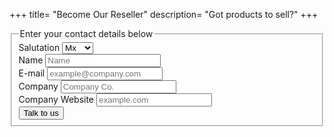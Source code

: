 +++
title= "Become Our Reseller"
description= "Got products to sell?"
+++

<fieldset>
  <legend>Enter your contact details below</legend>
  <div class="form-item">
    <label>Salutation</label>
    <select class="small">
      <option value="Mx">Mx</option>
      <option value="Miss">Miss</option>
      <option value="Mrs">Mrs</option>
      <option value="Mr">Mr</option>
    </select>
  </div>
  <div class="form-item">
    <label>Name</label>
    <input type="text" name="name" placeholder="Name" required/>
  </div>
  <div class="form-item">
    <label>E-mail<span class="req"></span></label>
    <input type="email" name="email" placeholder="example@company.com" required/>
  </div>

  <div class="form-item">
    <label>Company</label>
    <input type="text" name="company" placeholder="Company Co." required/>
  </div>
  <div class="form-item">
    <label>Company Website</label>
    <input type="url" name="site" placeholder="example.com" />
  </div>
  <button>Talk to us</button>
</fieldset>
